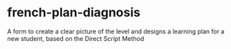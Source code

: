 # french-plan-diagnosis
A form to create a clear picture of the level and designs a learning plan for a new student, based on the Direct Script Method 
